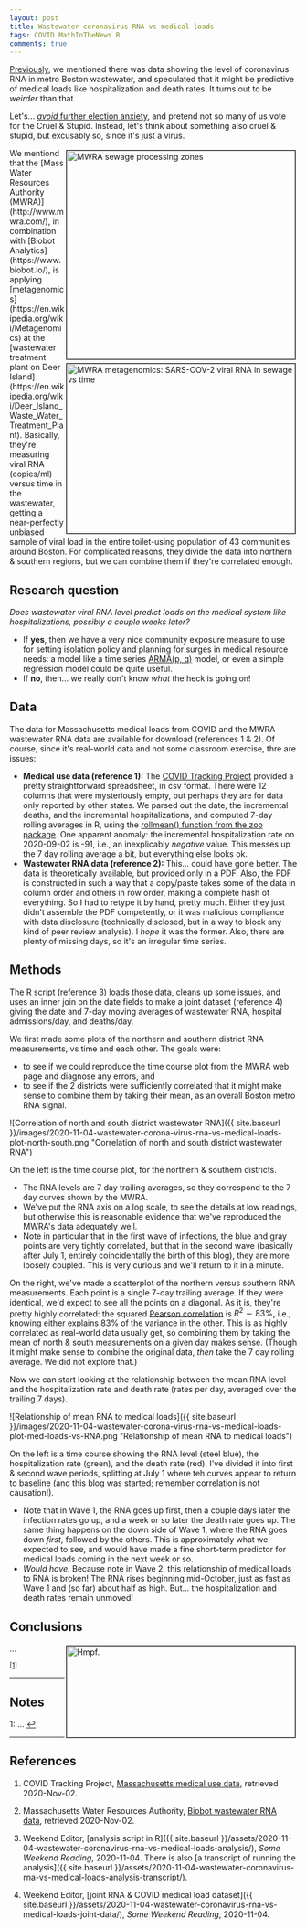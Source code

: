 ```yaml
---
layout: post
title: Wastewater coronavirus RNA vs medical loads
tags: COVID MathInTheNews R
comments: true
---
```


[Previously](https://www.someweekendreading.blog/coronavirus-winter-of-our-discontent/),
we mentioned there was data showing the level of coronavirus RNA in metro Boston
wastewater, and speculated that it might be predictive of medical loads like
hospitalization and death rates.  It turns out to be _weirder_ than that.  

Let's&hellip;
[_avoid_ further election anxiety](https://www.balloon-juice.com/2020/11/04/wednesday-morning-open-thread-settle-down-support-the-ongoing-count/), 
and pretend not so many of us vote for the Cruel &amp; Stupid.  Instead, let's think about
something also cruel &amp; stupid, but excusably so, since it's just a virus.  

<img src="{{ site.baseurl }}/images/2020-11-02-coronavirus-winter-of-our-discontent-mwra-zones.png" width="400" height="365" alt="MWRA sewage processing zones" title="MWRA sewage processing zones" style="float: right; margin: 3px 3px 3px 3px; border: 1px solid #000000;"/>
<img src="{{ site.baseurl }}/images/2020-11-02-coronavirus-winter-of-our-discontent-mwra-viral-rna-tracking.png" width="400" height="297" alt="MWRA metagenomics: SARS-COV-2 viral RNA in sewage vs time" title="MWRA metagenomics: SARS-COV-2 viral RNA in sewage vs time" style="float: right; margin: 3px 3px 3px 3px; border: 1px solid #000000;"/>
We mentiond that the 
[Mass Water Resources Authority (MWRA)](http://www.mwra.com/), in combination with
[Biobot Analytics](https://www.biobot.io/), is applying 
[metagenomics](https://en.wikipedia.org/wiki/Metagenomics)
at the 
[wastewater treatment plant on Deer Island](https://en.wikipedia.org/wiki/Deer_Island_Waste_Water_Treatment_Plant).
Basically, they're measuring viral RNA (copies/ml) versus time in the wastewater, getting
a near-perfectly unbiased sample of viral load in the entire toilet-using population of 43
communities around Boston.  For complicated reasons, they divide the data into northern
&amp; southern regions, but we can combine them if they're correlated enough.  

## Research question  

_Does wastewater viral RNA level predict loads on the medical system like hospitalizations,
possibly a couple weeks later?_  
- If __yes__, then we have a very nice community exposure measure to use for setting isolation
policy and planning for surges in medical resource needs: a model like a time series
[ARMA(p, q)](https://en.wikipedia.org/wiki/Autoregressive%E2%80%93moving-average_model) 
model, or even a simple regression model could be quite useful.  
- If __no__, then&hellip; we really don't know _what_ the heck is going on!  

## Data  

The data for Massachusetts medical loads from COVID and the MWRA wastewater RNA data are
available for download (references 1 &amp; 2).  Of course, since it's real-world data and
not some classroom exercise, thre are issues:
- __Medical use data (reference 1):__ The [COVID Tracking Project](https://covidtracking.com/) 
provided a pretty straightforward spreadsheet, in csv format.  There were 12 columns that were
mysteriously empty, but perhaps they are for data only reported by other states.  We
parsed out the date, the incremental deaths, and the incremental hospitalizations, and
computed 7-day rolling averages in R, using the 
[rollmean() function from the zoo package](https://www.rdocumentation.org/packages/zoo/versions/1.8-8/topics/rollmean).
One apparent anomaly: the incremental hospitalization rate on 2020-09-02 is -91, i.e., an
inexplicably _negative_ value.  This messes up the 7 day rolling average a bit, but
everything else looks ok.  
- __Wastewater RNA data (reference 2):__ This&hellip; could have gone better.  The data 
is theoretically available, but provided only in a PDF.  Also, the PDF is constructed in
such a way that a copy/paste takes some of the data in column order and others in row
order, making a complete hash of everything.  So I had to retype it by hand, pretty much.
Either they just didn't assemble the PDF competently, or it was malicious compliance with
data disclosure (technically disclosed, but in a way to block any kind of peer review
analysis).  I _hope_ it was the former.  Also, there are plenty of missing days, so it's
an irregular time series.  

## Methods  

The [R](https://www.r-project.org/) script (reference 3) loads those data, cleans up some
issues, and uses an inner join on the date fields to make a joint dataset (reference 4)
giving the date and 7-day moving averages of wastewater RNA, hospital admissions/day, and
deaths/day.  

We first made some plots of the northern and southern district RNA measurements, vs time
and each other.  The goals were:  
- to see if we could reproduce the time course plot from the MWRA web page and diagnose
any errors, and  
- to see if the 2 districts were sufficiently correlated that it might make sense to
combine them by taking their mean, as an overall Boston metro RNA signal.   

![Correlation of north and south district wastewater RNA]({{ site.baseurl }}/images/2020-11-04-wastewater-corona-virus-rna-vs-medical-loads-plot-north-south.png "Correlation of north and south district wastewater RNA")

On the left is the time course plot, for the northern &amp; southern districts.  
- The RNA levels are 7 day trailing averages, so they correspond to the 7 day curves shown
by the MWRA.  
- We've put the RNA axis on a log scale, to see the details at low readings, but otherwise this is
reasonable evidence that we've reproduced the MWRA's data adequately well.  
- Note in particular that in the first wave of infections, the blue and gray points are
very tightly correlated, but that in the second wave (basically after July 1, entirely
coincidentally the birth of this blog), they are more loosely coupled.  This is very
curious and we'll return to it in a minute.

On the right, we've made a scatterplot of the northern versus southern RNA measurements.
Each point is a single 7-day trailing average.  If they were identical, we'd expect to see
all the points on a diagonal.  As it is, they're pretty highly correlated: the squared
[Pearson correlation](https://en.wikipedia.org/wiki/Pearson_correlation_coefficient) 
is $R^2 \sim 83\%$, i.e., knowing either explains 83% of the variance in
the other.  This is as highly correlated as real-world data usually get, so combining them
by taking the mean of north &amp; south measurements on a given day makes sense.  (Though
it might make sense to combine the original data, _then_ take the 7 day rolling average.
We did not explore that.)  

Now we can start looking at the relationship between the mean RNA level and the
hospitalization rate and death rate (rates per day, averaged over the trailing 7 days).  

![Relationship of mean RNA to medical loads]({{ site.baseurl  }}/images/2020-11-04-wastewater-corona-virus-rna-vs-medical-loads-plot-med-loads-vs-RNA.png "Relationship of mean RNA to medical loads")

On the left is a time course showing the RNA level (steel blue), the hospitalization rate
(green), and the death rate (red).  I've divided it into first &amp; second wave periods,
splitting at July 1 where teh curves appear to return to baseline (and this blog was
started; remember correlation is not causation!).  
- Note that in Wave 1, the RNA goes up first, then a couple days later the infection rates
go up, and a week or so later the death rate goes up.  The same thing happens on the
down side of Wave 1, where the RNA goes down _first_, followed by the others.  This is
approximately what we expected to see, and would have made a fine short-term predictor
for medical loads coming in the next week or so.  
- _Would have._  Because note in Wave 2, this relationship of medical loads to RNA is
  broken!  The RNA rises beginning mid-October, just as fast as Wave 1 and (so far) about
  half as high.  But&hellip; the hospitalization and death rates remain unmoved!  



## Conclusions  

<img src="{{ site.baseurl }}/images/hmpf.png" width="400" height="160" alt="Hmpf." title="Hmpf." style="float: right; margin: 3px 3px 3px 3px; border: 1px solid #000000;"/>
...

<sup id="fn1a">[[1](#fn1)]</sup>

---

## Notes

<a id="fn1">1</a>:  ... [↩](#fn1a)  

---

## References  

1. COVID Tracking Project, [Massachusetts medical use data](https://covidtracking.com/data/state/massachusetts), retrieved 2020-Nov-02.  

2. Massachusetts Water Resources Authority, [Biobot wastewater RNA data](http://www.mwra.com/biobot/biobotdata.htm), retrieved 2020-Nov-02.  

3. Weekend Editor, [analysis script in R]({{ site.baseurl }}/assets/2020-11-04-wastewater-coronavirus-rna-vs-medical-loads-analysis/), _Some Weekend Reading_, 2020-11-04.  There is also [a transcript of running the analysis]({{ site.baseurl }}/assets/2020-11-04-wastewater-coronavirus-rna-vs-medical-loads-analysis-transcript/).  

4. Weekend Editor, [joint RNA &amp; COVID medical load dataset]({{ site.baseurl }}/assets/2020-11-04-wastewater-coronavirus-rna-vs-medical-loads-joint-data/), _Some Weekend Reading_, 2020-11-04.  
